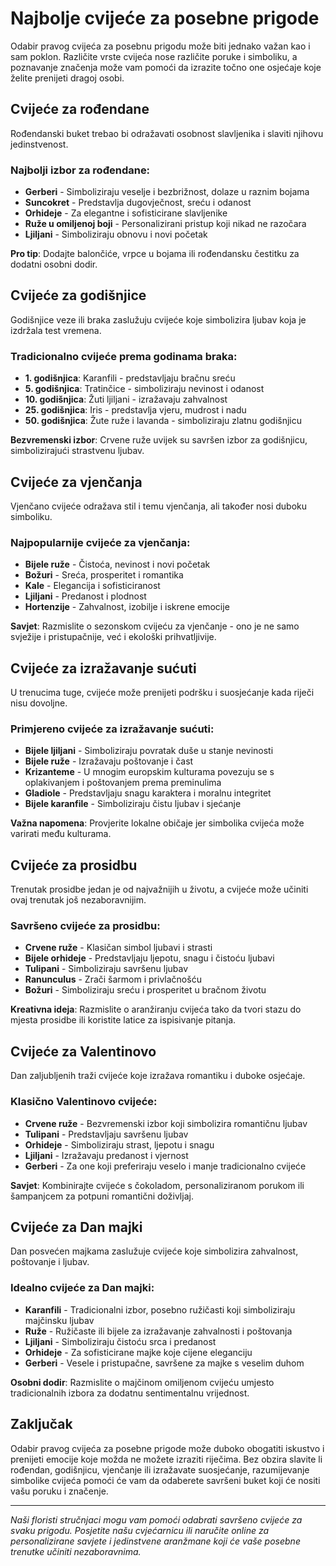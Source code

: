 # Najbolje cvijeće za posebne prigode

Odabir pravog cvijeća za posebnu prigodu može biti jednako važan kao i sam poklon. Različite vrste cvijeća nose različite poruke i simboliku, a poznavanje značenja može vam pomoći da izrazite točno one osjećaje koje želite prenijeti dragoj osobi.

## Cvijeće za rođendane

Rođendanski buket trebao bi odražavati osobnost slavljenika i slaviti njihovu jedinstvenost.

### Najbolji izbor za rođendane:

- **Gerberi** - Simboliziraju veselje i bezbrižnost, dolaze u raznim bojama
- **Suncokret** - Predstavlja dugovječnost, sreću i odanost
- **Orhideje** - Za elegantne i sofisticirane slavljenike
- **Ruže u omiljenoj boji** - Personalizirani pristup koji nikad ne razočara
- **Ljiljani** - Simboliziraju obnovu i novi početak

**Pro tip**: Dodajte balončiće, vrpce u bojama ili rođendansku čestitku za dodatni osobni dodir.

## Cvijeće za godišnjice

Godišnjice veze ili braka zaslužuju cvijeće koje simbolizira ljubav koja je izdržala test vremena.

### Tradicionalno cvijeće prema godinama braka:

- **1. godišnjica**: Karanfili - predstavljaju bračnu sreću
- **5. godišnjica**: Tratinčice - simboliziraju nevinost i odanost
- **10. godišnjica**: Žuti ljiljani - izražavaju zahvalnost
- **25. godišnjica**: Iris - predstavlja vjeru, mudrost i nadu
- **50. godišnjica**: Žute ruže i lavanda - simboliziraju zlatnu godišnjicu

**Bezvremenski izbor**: Crvene ruže uvijek su savršen izbor za godišnjicu, simbolizirajući strastvenu ljubav.

## Cvijeće za vjenčanja

Vjenčano cvijeće odražava stil i temu vjenčanja, ali također nosi duboku simboliku.

### Najpopularnije cvijeće za vjenčanja:

- **Bijele ruže** - Čistoća, nevinost i novi početak
- **Božuri** - Sreća, prosperitet i romantika
- **Kale** - Elegancija i sofisticiranost
- **Ljiljani** - Predanost i plodnost
- **Hortenzije** - Zahvalnost, izobilje i iskrene emocije

**Savjet**: Razmislite o sezonskom cvijeću za vjenčanje - ono je ne samo svježije i pristupačnije, već i ekološki prihvatljivije.

## Cvijeće za izražavanje sućuti

U trenucima tuge, cvijeće može prenijeti podršku i suosjećanje kada riječi nisu dovoljne.

### Primjereno cvijeće za izražavanje sućuti:

- **Bijele ljiljani** - Simboliziraju povratak duše u stanje nevinosti
- **Bijele ruže** - Izražavaju poštovanje i čast
- **Krizanteme** - U mnogim europskim kulturama povezuju se s oplakivanjem i poštovanjem prema preminulima
- **Gladiole** - Predstavljaju snagu karaktera i moralnu integritet
- **Bijele karanfile** - Simboliziraju čistu ljubav i sjećanje

**Važna napomena**: Provjerite lokalne običaje jer simbolika cvijeća može varirati među kulturama.

## Cvijeće za prosidbu

Trenutak prosidbe jedan je od najvažnijih u životu, a cvijeće može učiniti ovaj trenutak još nezaboravnijim.

### Savršeno cvijeće za prosidbu:

- **Crvene ruže** - Klasičan simbol ljubavi i strasti
- **Bijele orhideje** - Predstavljaju ljepotu, snagu i čistoću ljubavi
- **Tulipani** - Simboliziraju savršenu ljubav
- **Ranunculus** - Zrači šarmom i privlačnošću
- **Božuri** - Simboliziraju sreću i prosperitet u bračnom životu

**Kreativna ideja**: Razmislite o aranžiranju cvijeća tako da tvori stazu do mjesta prosidbe ili koristite latice za ispisivanje pitanja.

## Cvijeće za Valentinovo

Dan zaljubljenih traži cvijeće koje izražava romantiku i duboke osjećaje.

### Klasično Valentinovo cvijeće:

- **Crvene ruže** - Bezvremenski izbor koji simbolizira romantičnu ljubav
- **Tulipani** - Predstavljaju savršenu ljubav
- **Orhideje** - Simboliziraju strast, ljepotu i snagu
- **Ljiljani** - Izražavaju predanost i vjernost
- **Gerberi** - Za one koji preferiraju veselo i manje tradicionalno cvijeće

**Savjet**: Kombinirajte cvijeće s čokoladom, personaliziranom porukom ili šampanjcem za potpuni romantični doživljaj.

## Cvijeće za Dan majki

Dan posvećen majkama zaslužuje cvijeće koje simbolizira zahvalnost, poštovanje i ljubav.

### Idealno cvijeće za Dan majki:

- **Karanfili** - Tradicionalni izbor, posebno ružičasti koji simboliziraju majčinsku ljubav
- **Ruže** - Ružičaste ili bijele za izražavanje zahvalnosti i poštovanja
- **Ljiljani** - Simboliziraju čistoću srca i predanost
- **Orhideje** - Za sofisticirane majke koje cijene eleganciju
- **Gerberi** - Vesele i pristupačne, savršene za majke s veselim duhom

**Osobni dodir**: Razmislite o majčinom omiljenom cvijeću umjesto tradicionalnih izbora za dodatnu sentimentalnu vrijednost.

## Zaključak

Odabir pravog cvijeća za posebne prigode može duboko obogatiti iskustvo i prenijeti emocije koje možda ne možete izraziti riječima. Bez obzira slavite li rođendan, godišnjicu, vjenčanje ili izražavate suosjećanje, razumijevanje simbolike cvijeća pomoći će vam da odaberete savršeni buket koji će nositi vašu poruku i značenje.

---

*Naši floristi stručnjaci mogu vam pomoći odabrati savršeno cvijeće za svaku prigodu. Posjetite našu cvjećarnicu ili naručite online za personalizirane savjete i jedinstvene aranžmane koji će vaše posebne trenutke učiniti nezaboravnima.* 